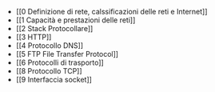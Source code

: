 - [[0 Definizione di rete, calssificazioni delle reti e Internet]]
- [[1 Capacità e prestazioni delle reti]]
- [[2 Stack Protocollare]]
- [[3 HTTP]]
- [[4 Protocollo DNS]]
- [[5 FTP File Transfer Protocol]]
- [[6 Protocolli di trasporto]]
- [[8 Protocollo TCP]]
- [[9 Interfaccia socket]]

